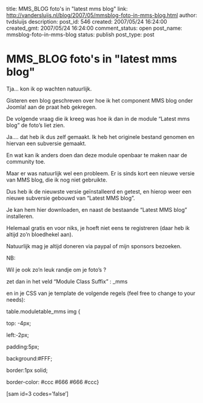 title: MMS_BLOG foto's in "latest mms blog"
link: http://vandersluijs.nl/blog/2007/05/mmsblog-foto-in-mms-blog.html
author: tvdsluijs
description: 
post_id: 546
created: 2007/05/24 16:24:00
created_gmt: 2007/05/24 16:24:00
comment_status: open
post_name: mmsblog-foto-in-mms-blog
status: publish
post_type: post

# MMS_BLOG foto's in "latest mms blog"

Tja… kon ik op wachten natuurlijk.  
  
Gisteren een blog geschreven over hoe ik het component MMS blog onder Joomla! aan de praat heb gekregen.  
  
De volgende vraag die ik kreeg was hoe ik dan in de module “Latest mms blog” de foto’s liet zien.  
  
Ja…. dat heb ik dus zelf gemaakt. Ik heb het originele bestand genomen en hiervan een subversie gemaakt.  
  
En wat kan ik anders doen dan deze module openbaar te maken naar de community toe.  
  
Maar er was natuurlijk wel een probleem. Er is sinds kort een nieuwe versie van MMS blog, die ik nog niet gebruikte.  
  
Dus heb ik de nieuwste versie geïnstalleerd en getest, en hierop weer een nieuwe subversie gebouwd van “Latest MMS blog”.  
  
Je kan hem hier downloaden, en naast de bestaande “Latest MMS blog” installeren.  
  
Helemaal gratis en voor niks, je hoeft niet eens te registreren (daar heb ik altijd zo’n bloedhekel aan).  
  
Natuurlijk mag je altijd doneren via paypal of mijn sponsors bezoeken.  
  
NB:  
  
Wil je ook zo’n leuk randje om je foto’s ?  
  
zet dan in het veld “Module Class Suffix” : _mms  
  
en in je CSS van je template de volgende regels (feel free to change to your needs):  
  
table.moduletable_mms img {  
  
top: -4px;  
  
left:-2px;  
  
padding:5px;  
  
background:#FFF;  
  
border:1px solid;  
  
border-color: #ccc #666 #666 #ccc}  
  
[sam id=3 codes=’false’]